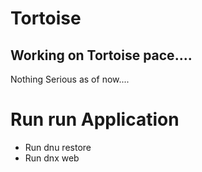 # Tortoise

## Working on Tortoise pace....

Nothing Serious as of now....

# Run run Application
- Run dnu restore
- Run dnx web
